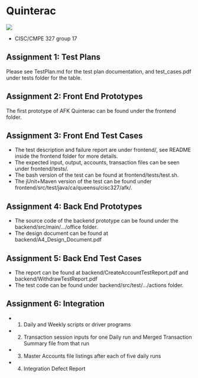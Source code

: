 # Quinterac
[![](https://github.com/rykrr/Quinterac/workflows/Quinterac%20CI/badge.svg)](https://github.com/rykrr/Quinterac/actions)

- CISC/CMPE 327 group 17
## Assignment 1: Test Plans
Please see TestPlan.md for the test plan documentation, and test_cases.pdf under tests folder for the table.

## Assignment 2: Front End Prototypes
The first prototype of AFK Quinterac can be found under the frontend folder.

## Assignment 3: Front End Test Cases
- The test description and failure report are under frontend/, see README inside the frontend folder for more details.
- The expected input, output, accounts, transaction files can be seen under frontend/tests/.
- The bash version of the test can be found at frontend/tests/test.sh.
- The jUnit+Maven version of the test can be found under frontend/src/test/java/ca/queensu/cisc327/afk/.

## Assignment 4: Back End Prototypes
- The source code of the backend prototype can be found under the backend/src/main/.../office folder.
- The design document can be found at backend/A4_Design_Document.pdf

## Assignment 5: Back End Test Cases
- The report can be found at backend/CreateAccountTestReport.pdf and backend/WithdrawTestReport.pdf
- The test code can be found under backend/src/test/.../actions folder.

## Assignment 6: Integration
- 1. Daily and Weekly scripts or driver programs
- 2. Transaction session inputs for one Daily run and Merged Transaction Summary file from that run
- 3. Master Accounts file listings after each of five daily runs
- 4. Integration Defect Report 
